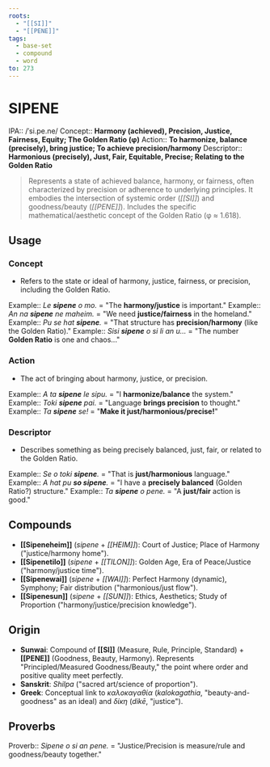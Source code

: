 ```yaml
---
roots:
  - "[[SI]]"
  - "[[PENE]]"
tags:
  - base-set
  - compound
  - word
to: 273
---
```

# SIPENE

IPA::				/ˈsi.pe.ne/
Concept::		**Harmony (achieved), Precision, Justice, Fairness, Equity; The Golden Ratio (φ)**
Action::		**To harmonize, balance (precisely), bring justice; To achieve precision/harmony**
Descriptor::	**Harmonious (precisely), Just, Fair, Equitable, Precise; Relating to the Golden Ratio**

> Represents a state of achieved balance, harmony, or fairness, often characterized by precision or adherence to underlying principles. It embodies the intersection of systemic order (*[[SI]]*) and goodness/beauty (*[[PENE]]*). Includes the specific mathematical/aesthetic concept of the Golden Ratio (φ ≈ 1.618).

## Usage

### Concept
*   Refers to the state or ideal of harmony, justice, fairness, or precision, including the Golden Ratio.

Example::   *Le **sipene** o mo.* = "The **harmony/justice** is important."
Example::   *An na **sipene** ne maheim.* = "We need **justice/fairness** in the homeland."
Example::   *Pu se hat **sipene**.* = "That structure has **precision/harmony** (like the Golden Ratio)."
Example::   *Sisi **sipene** o si li an u...* = "The number **Golden Ratio** is one and chaos..."

### Action
*   The act of bringing about harmony, justice, or precision.

Example::   *A ta **sipene** le sipu.* = "I **harmonize/balance** the system."
Example::   *Toki **sipene** pai.* = "Language **brings precision** to thought."
Example::   *Ta **sipene** se!* = "**Make it just/harmonious/precise!**"

### Descriptor
*   Describes something as being precisely balanced, just, fair, or related to the Golden Ratio.

Example::   *Se o toki **sipene**.* = "That is **just/harmonious** language."
Example::   *A hat pu **so sipene**.* = "I have a **precisely balanced** (Golden Ratio?) structure."
Example::   *Ta **sipene** o pene.* = "A **just/fair** action is good."

## Compounds
*   **[[Sipeneheim]]** (*sipene* + *[[HEIM]]*): Court of Justice; Place of Harmony ("justice/harmony home"). 
*   **[[Sipenetilo]]** (*sipene* + *[[TILON]]*): Golden Age, Era of Peace/Justice ("harmony/justice time").
*   **[[Sipenewai]]** (*sipene* + *[[WAI]]*): Perfect Harmony (dynamic), Symphony; Fair distribution ("harmonious/just flow"). 
*   **[[Sipenesun]]** (*sipene* + *[[SUN]]*): Ethics, Aesthetics; Study of Proportion ("harmony/justice/precision knowledge").

## Origin
*   **Sunwai**: Compound of **[[SI]]** (Measure, Rule, Principle, Standard) + **[[PENE]]** (Goodness, Beauty, Harmony). Represents "Principled/Measured Goodness/Beauty," the point where order and positive quality meet perfectly.
*   **Sanskrit**: *Shilpa* ("sacred art/science of proportion").
*   **Greek**: Conceptual link to *καλοκαγαθία* (*kalokagathia*, "beauty-and-goodness" as an ideal) and *δίκη* (*dikē*, "justice").

## Proverbs

Proverb:: *Sipene o si an pene.* = "Justice/Precision is measure/rule and goodness/beauty together."